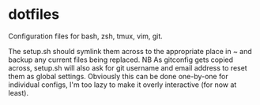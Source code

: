 dotfiles
========

Configuration files for bash, zsh, tmux, vim, git.


The setup.sh should symlink them across to the appropriate place in ~ and backup any current files being replaced. NB As gitconfig gets copied across, setup.sh will also ask for git username and email address to reset them as global settings. Obviously this can be done one-by-one for individual configs, I'm too lazy to make it overly interactive (for now at least).
